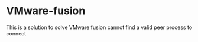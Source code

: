 # VMware-fusion
This is a solution to solve VMware fusion cannot find a valid peer process to connect
